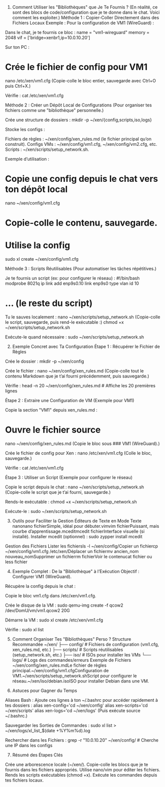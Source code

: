 1. Comment Utiliser les "Bibliothèques" que Je Te Fournis ?
(En réalité, ce sont des blocs de code/configuration que je te donne dans le chat. Voici comment les exploiter.)
Méthode 1 : Copier-Coller Directement dans des Fichiers Locaux
Exemple : Pour la configuration de VM1 (WireGuard) :


Dans le chat, je te fournis ce bloc :
name = "vm1-wireguard"
memory = 2048
vif = ['bridge=xenbr1,ip=10.0.10.20']


Sur ton PC :
# Crée le fichier de config pour VM1
nano /etc/xen/vm1.cfg
(Copie-colle le bloc entier, sauvegarde avec Ctrl+O puis Ctrl+X.)


Vérifie :
cat /etc/xen/vm1.cfg



Méthode 2 : Créer un Dépôt Local de Configurations
(Pour organiser tes fichiers comme une "bibliothèque" personnelle.)


Crée une structure de dossiers :
mkdir -p ~/xen/{config,scripts,iso,logs}


Stocke les configs :

Fichiers de règles : ~/xen/config/xen_rules.md (le fichier principal qu’on construit).
Configs VMs : ~/xen/config/vm1.cfg, ~/xen/config/vm2.cfg, etc.
Scripts : ~/xen/scripts/setup_network.sh.



Exemple d’utilisation :
# Copie une config depuis le chat vers ton dépôt local
nano ~/xen/config/vm1.cfg
# Copie-colle le contenu, sauvegarde.

# Utilise la config
sudo xl create ~/xen/config/vm1.cfg



Méthode 3 : Scripts Réutilisables
(Pour automatiser les tâches répétitives.)


Je te fournis un script (ex: pour configurer le réseau) :
#!/bin/bash
modprobe 8021q
ip link add enp9s0.10 link enp9s0 type vlan id 10
# ... (le reste du script)


Tu le sauves localement :
nano ~/xen/scripts/setup_network.sh
(Copie-colle le script, sauvegarde, puis rend-le exécutable :)
chmod +x ~/xen/scripts/setup_network.sh


Exécute-le quand nécessaire :
sudo ~/xen/scripts/setup_network.sh



2. Exemple Concret avec Ta Configuration
Étape 1 : Récupérer le Fichier de Règles


Crée le dossier :
mkdir -p ~/xen/config


Crée le fichier :
nano ~/xen/config/xen_rules.md
(Copie-colle tout le contenu Markdown que je t’ai fourni précédemment, puis sauvegarde.)


Vérifie :
head -n 20 ~/xen/config/xen_rules.md  # Affiche les 20 premières lignes



Étape 2 : Extraire une Configuration de VM
(Exemple pour VM1)


Copie la section "VM1" depuis xen_rules.md :
# Ouvre le fichier source
nano ~/xen/config/xen_rules.md
(Copie le bloc sous ### VM1 (WireGuard).)


Crée le fichier de config pour Xen :
nano /etc/xen/vm1.cfg
(Colle le bloc, sauvegarde.)


Vérifie :
cat /etc/xen/vm1.cfg



Étape 3 : Utiliser un Script
(Exemple pour configurer le réseau)


Copie le script depuis le chat :
nano ~/xen/scripts/setup_network.sh
(Copie-colle le script que je t’ai fourni, sauvegarde.)


Rends-le exécutable :
chmod +x ~/xen/scripts/setup_network.sh


Exécute-le :
sudo ~/xen/scripts/setup_network.sh



3. Outils pour Faciliter la Gestion
Éditeurs de Texte en Mode Texte
nanonano fichierSimple, idéal pour débuter.vimvim fichierPuissant, mais courbe d’apprentissage.mceditmcedit fichierInterface visuelle (si installé).
Installer mcedit (optionnel) :
sudo zypper install mcedit

Gestion des Fichiers
Lister les fichiersls -l ~/xen/config/Copier un fichiercp ~/xen/config/vm1.cfg /etc/xen/Déplacer un fichiermv ancien_nom nouveau_nomSupprimer un fichierrm fichierVoir le contenucat fichier ou less fichier

4. Exemple Complet : De la "Bibliothèque" à l’Exécution
Objectif : Configurer VM1 (WireGuard).


Récupère la config depuis le chat :

Copie le bloc vm1.cfg dans /etc/xen/vm1.cfg.



Crée le disque de la VM :
sudo qemu-img create -f qcow2 /dev/DomU/vm/vm1.qcow2 20G


Démarre la VM :
sudo xl create /etc/xen/vm1.cfg


Vérifie :
sudo xl list



5. Comment Organiser Tes "Bibliothèques" Perso ?
Structure Recommandée
~/xen/
├── config/          # Fichiers de configuration (vm1.cfg, xen_rules.md, etc.)
├── scripts/         # Scripts réutilisables (setup_network.sh, etc.)
├── iso/             # ISOs pour installer les VMs
└── logs/            # Logs des commandes/erreurs
Exemple de Fichiers
~/xen/config/xen_rules.mdLe fichier de règles principal.~/xen/config/vm1.cfgConfiguration de VM1.~/xen/scripts/setup_network.shScript pour configurer le réseau.~/xen/iso/debian.isoISO pour installer Debian dans une VM.

6. Astuces pour Gagner du Temps


Aliases Bash :
Ajoute ces lignes à ton ~/.bashrc pour accéder rapidement à tes dossiers :
alias xen-config='cd ~/xen/config'
alias xen-scripts='cd ~/xen/scripts'
alias xen-logs='cd ~/xen/logs'
(Puis exécute source ~/.bashrc.)


Sauvegarder les Sorties de Commandes :
sudo xl list > ~/xen/logs/xl_list_$(date +%Y%m%d).log


Rechercher dans les Fichiers :
grep -r "10.0.10.20" ~/xen/config/  # Cherche une IP dans les configs



7. Résumé des Étapes Clés

Crée une arborescence locale (~/xen/).
Copie-colle les blocs que je te fournis dans les fichiers appropriés.
Utilise nano/vim pour éditer les fichiers.
Rends les scripts exécutables (chmod +x).
Exécute les commandes depuis tes fichiers locaux.


